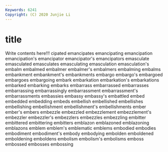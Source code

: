 ```yaml
---
Keywords: 6241
Copyright: (C) 2020 Junjie Li
---
```


# title

Write contents here!!!
cipated 
emancipates 
emancipating
emancipation 
emancipation's 
emancipator 
emancipator's 
emancipators 
emasculate 
emasculated 
emasculates 
emasculating 
emasculation
emasculation's 
embalm 
embalmed 
embalmer 
embalmer's 
embalmers 
embalming 
embalms 
embankment 
embankment's
embankments 
embargo 
embargo's 
embargoed 
embargoes 
embargoing 
embark 
embarkation 
embarkation's 
embarkations
embarked 
embarking 
embarks 
embarrass 
embarrassed 
embarrasses 
embarrassing 
embarrassingly 
embarrassment 
embarrassment's
embarrassments 
embassies 
embassy 
embassy's 
embattled 
embed 
embedded 
embedding 
embeds 
embellish
embellished 
embellishes 
embellishing 
embellishment 
embellishment's 
embellishments 
ember 
ember's 
embers 
embezzle
embezzled 
embezzlement 
embezzlement's 
embezzler 
embezzler's 
embezzlers 
embezzles 
embezzling 
embitter 
embittered
embittering 
embitters 
emblazon 
emblazoned 
emblazoning 
emblazons 
emblem 
emblem's 
emblematic 
emblems
embodied 
embodies 
embodiment 
embodiment's 
embody 
embodying 
embolden 
emboldened 
emboldening 
emboldens
embolism 
embolism's 
embolisms 
emboss 
embossed 
embosses 
embossing 
